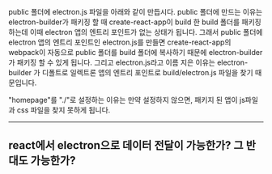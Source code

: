 public 폴더에 electron.js 파일을 아래와 같이 만듭시다.
public 폴더에 만드는 이유는 electron-builder가 패키징 할 때 create-react-app이 build 한 build 폴더를 패키징 하는데
이때 electron 앱의 엔트리 포인트가 없는 상태가 됩니다.
그래서 public 폴더에 electron 앱의 엔트리 포인트인 electron.js를 만들면 create-react-app의 webpack이 자동으로 public 폴더를 build 폴더에 복사하기 때문에 electron-builder 가 패키징 할 수 있게 됩니다.
그리고 electron.js라고 이름 지은 이유는 electron-builder 가 디폴트로 일렉트론 앱의 엔트리 포인트로 build/electron.js 파일을 찾기 때문입니다.

 "homepage"를 "./"로 설정하는 이유는 만약 설정하지 않으면, 패키지 된 앱이 js파일과 css 파일을 찾지 못하게 됩니다.



 ---------

 ## react에서 electron으로 데이터 전달이 가능한가? 그 반대도 가능한가?